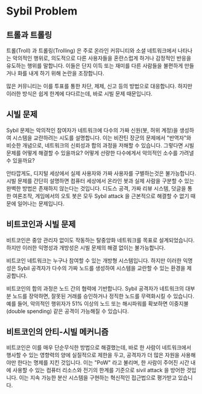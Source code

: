 # Sybil Problem

## 트롤과 트롤링
트롤(Troll) 과 트롤링(Trolling) 은 주로 온라인 커뮤니티와 소셜 네트워크에서 나타나는 악의적인 행위로, 의도적으로 다른 사용자들을 혼란스럽게 하거나 감정적인 반응을 유도하는 행위를 말합니다. 이들은 단지 이득 또는 재미를 다른 사람들을 불편하게 만들거나 화를 내게 하기 위해 논란을 조장합니다.

많은 커뮤니티는 이를 투표를 통한 차단, 제제, 신고 등의 방법으로 대응합니다. 하지만 이러한 방식은 쉽게 한계에 다다르는데, 바로 시빌 문제 때문입니다.

## 시빌 문제
Sybil 문제는 악의적인 참여자가 네트워크에 다수의 가짜 신원(봇, 허위 계정)을 생성하여 시스템을 교란하려는 시도를 설명합니다. 이는 비잔틴 장군의 문제에서 "반역자"와 비슷한 개념으로, 네트워크의 신뢰성과 합의 과정을 저해할 수 있습니다. 그렇다면 시빌 문제를 어떻게 해결할 수 있을까요? 어떻게 선량한 다수에게서 악의적인 소수를 가려낼 수 있을까요? 

안타깝게도, 디지털 세상에서 실제 사용자와 가짜 사용자를 구별하는것은 불가능합니다. 시빌 문제를 간단히 설명하면 컴퓨터 세상에서 온라인 봇과 실제 사람을 구분할 수 있는 완벽한 방법은 존재하지 않는다는 것입니다. 디도스 공격, 가짜 리뷰 시스템, 덧글을 통한 여론조작, 게임에서의 오토 봇은 모두 Sybil attack 을 근본적으로 해결할 수 없기 때문에 일어나는 문제입니다.

## 비트코인과 시빌 문제
비트코인은 중앙 관리자 없이도 작동하는 탈중앙화 네트워크를 목표로 설계되었습니다. 하지만 이러한 익명성과 개방성은 시빌 문제의 해결 없이는 불가능합니다.

비트코인 네트워크는 누구나 참여할 수 있는 개방형 시스템입니다. 하지만 이러한 익명성은 Sybil 공격자가 다수의 가짜 노드를 생성하여 시스템을 교란할 수 있는 환경을 제공합니다.

비트코인의 합의 과정은 노드 간의 협력에 기반합니다. Sybil 공격자가 네트워크의 대부분 노드를 장악하면, 잘못된 거래를 승인하거나 정직한 노드를 무력화시킬 수 있습니다.
예를 들어, 악의적인 행위자가 51% 이상의 노드 또는 해시파워를 확보하면 이중지불(double spending) 같은 공격이 가능해질 수 있습니다.

## 비트코인의 안티-시빌 메커니즘
비트코인은 이를 매우 단순무식한 방법으로 해결했는데, 바로 한 사람이 네트워크에서 행사할 수 있는 영향력의 양에 실질적으로 제한을 두고, 공격자가 더 많은 자원을 사용해야만 한다는 명제를 지킨 것입니다. 이는 "PoW" 라고 불리며, 한 사람이 주어진 시간 내에 사용할 수 있는 컴퓨터 리소스와 전기의 한계를 기준으로 sivil attack 을 방어한 것입니다. 이는 지속 가능한 분산 시스템을 구현하는 혁신적인 접근법으로 평가받고 있습니다.